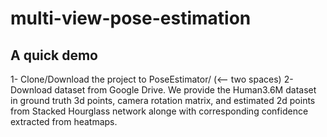 # multi-view-pose-estimation

## A quick demo
1- Clone/Download the project to PoseEstimator/ (<-- two spaces)
2- Download dataset from Google Drive. We provide the Human3.6M dataset in ground truth 3d points, camera rotation matrix, and estimated 2d points from Stacked Hourglass network alonge with corresponding confidence extracted from heatmaps.
